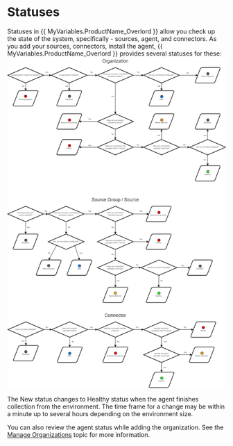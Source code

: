 # Statuses 

Statuses in {{ MyVariables.ProductName_Overlord }} allow you check up the state of the system, specifically - sources, agent, and connectors. As you add your sources, connectors, install the agent, {{ MyVariables.ProductName_Overlord }} provides several statuses for these:![](../../Resources/Images/1Secure/Statuses_Chart.png)

The New status changes to Healthy status when the agent finishes collection from the environment.  The time frame for a change may be within a minute up to several hours depending on the environment size.

You can also review the agent status while adding the organization. See the [Manage Organizations](Organizations/README.md)  topic for more information.